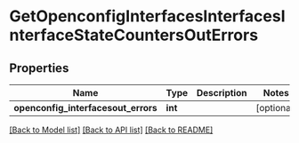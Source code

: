 # GetOpenconfigInterfacesInterfacesInterfaceStateCountersOutErrors

## Properties
Name | Type | Description | Notes
------------ | ------------- | ------------- | -------------
**openconfig_interfacesout_errors** | **int** |  | [optional] 

[[Back to Model list]](../README.md#documentation-for-models) [[Back to API list]](../README.md#documentation-for-api-endpoints) [[Back to README]](../README.md)


